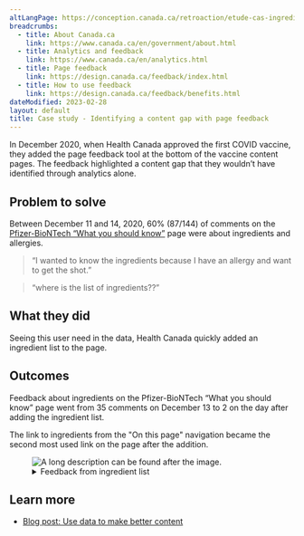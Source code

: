 ```yaml
---
altLangPage: https://conception.canada.ca/retroaction/etude-cas-ingredients.html
breadcrumbs:
  - title: About Canada.ca
    link: https://www.canada.ca/en/government/about.html
  - title: Analytics and feedback
    link: https://www.canada.ca/en/analytics.html
  - title: Page feedback
    link: https://design.canada.ca/feedback/index.html
  - title: How to use feedback
    link: https://design.canada.ca/feedback/benefits.html
dateModified: 2023-02-28
layout: default
title: Case study - Identifying a content gap with page feedback
---
```


In December 2020, when Health Canada approved the first COVID vaccine, they added the page feedback tool at the bottom of the vaccine content pages. The feedback highlighted a content gap that they wouldn’t have identified through analytics alone.

## Problem to solve

Between December 11 and 14, 2020, 60% (87/144) of comments on the [Pfizer-BioNTech “What you should know”](https://www.canada.ca/en/health-canada/services/drugs-health-products/covid19-industry/drugs-vaccines-treatments/vaccines/pfizer-biontech.html) page were about ingredients and allergies.

> “I wanted to know the ingredients because I have an allergy and want to get the shot.”

> “where is the list of ingredients??”

## What they did

Seeing this user need in the data, Health Canada quickly added an ingredient list to the page.

## Outcomes

Feedback about ingredients on the Pfizer-BioNTech “What you should know” page went from 35 comments on December 13 to 2 on the day after adding the ingredient list.

The link to ingredients from the "On this page" navigation became the second most used link on the page after the addition.

<figure class="gc-complex-img" role="group">
  <img alt="A long description can be found after the image." src="https://d33wubrfki0l68.cloudfront.net/089065ffe5c8fea339c60eb88f22690d18629a74/d8e4e/images/action-2.png" />
  <figcaption>
    <details>
      <summary>Feedback from ingredient list</summary>

<table class="table">
    <tr>
      <th>Date</th>
      <th>Number of comments about ingredients and allergies</th>
    </tr>
    <tr>
      <td>December 13, 2020</td>
      <td>35</td>
    </tr>
    <tr>
      <td>December 14, 2020</td>
      <td>16</td>
    </tr>
    <tr>
      <td>December 15, 2020</td>
      <td>2</td>
    </tr>
  </table>

</details>
</figcaption>
</figure>

## Learn more

*   [Blog post: Use data to make better content](https://blog.canada.ca/2021/02/04/data-to-action)
